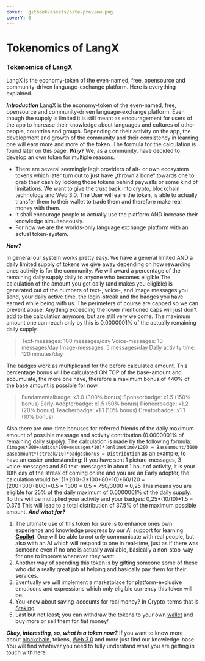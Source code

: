```yaml
---
cover: .gitbook/assets/site-preview.png
coverY: 0
---
```


# Tokenomics of LangX

### Tokenomics of LangX

LangX is the economy-token of the even-named, free, opensource and community-driven language-exchange platform. Here is everything explained.

_**Introduction**_ LangX is the economy-token of the even-named, free, opensource and community-driven language-exchange platform. Even though the supply is limited it is still meant as encouragement for users of the app to increase their knowledge about languages and cultures of other people, countries and groups. Depending on their activity on the app, the development and growth of the community and their consistency in learning one will earn more and more of the token. The formula for the calculation is found later on this page. _**Why?**_ We, as a community, have decided to develop an own token for multiple reasons.

* There are several seemingly legit providers of alt- or own ecosystem tokens which later turn out to just have „thrown a bone“ towards one to grab their cash by locking those tokens behind paywalls or some kind of limitations. We want to give the trust back into crypto, blockchain technology and Web 3.0. The User will earn the token, is able to actually transfer them to their wallet to trade them and therefore make real money with them.
* It shall encourage people to actually use the platform AND increase their knowledge simultaneously.
* For now we are the worlds-only language exchange platform with an actual token-system.

_**How?**_

In general our system works pretty easy. We have a general limited AND a daily limited supply of tokens we give away depending on how rewarding ones activity is for the community. We will award a percentage of the remaining daily supply daily to anyone who becomes eligible The calculation of the amount you get daily (and makes you eligible) is generated out of the numbers of text-, voice-, and image messages you send, your daily active time, the login-streak and the badges you have earned while being with us. The perimeters of course are capped so we can prevent abuse. Anything exceeding the lower mentioned caps will just don't add to the calculation anymore, but are still very welcome. The maximum amount one can reach only by this is 0.0000001% of the actually remaining daily supply.

> Text-messages: 100 messages/day Voice-messages: 10 messages/day Image-messages: 5 messages/day Daily activity time: 120 minutes/day

The badges work as multiplicand for the before calculated amount. This percentage bonus will be calculated ON TOP of the base-amount and accumulate, the more one have, therefore a maximum bonus of 440% of the base amount is possible for now.

> Fundamentalbadge: x3.0 (300% bonus) Sponsorbadge: x1.5 (150% bonus) Early-Adopterbadge: x1.5 (50% bonus) Pioneerbadge: x1.2 (20% bonus) Teacherbadge: x1.1 (10% bonus) Creatorbadge: x1.1 (10% bonus)

Also there are one-time bonuses for referred friends of the daily maximum amount of possible message and activity contribution (0.0000001% of remaining daily supply). The calculation is made by the following formula: `(images*200+audios*100+messages*10)*(onlinetime/120) = Baseamount/3000 Baseamount*(streak/10)*badgesbonus = Distribution` as an example, to have an easier understanding: If you have sent 1 picture-messages, 3 voice-messages and 80 text-messages in about 1 hour of activity, it is your 10th day of the streak of coming online and you are an Early adopter, the calculation would be: (1\*200+3\*100+80\*10)\*60/120 = (200+300+800)\*0.5 = 1300 \* 0.5 = 750/3000 = 0,25 This means you are eligible for 25% of the daily maximum of 0.0000001% of the daily supply. To this will be multiplied your activity and your badges: 0,25\*(10/10)\*1.5 = 0.375 This will lead to a total distribution of 37.5% of the maximum possible amount. _**And what for?**_

1. The ultimate use of this token for sure is to enhance ones own experience and knowledge progress by our AI support for learning [**Copilot**](copilot.md). One will be able to not only communicate with real people, but also with an AI which will respond to one in real-time, just as if there was someone even if no one is actually available, basically a non-stop-way for one to improve whenever they want.
2. Another way of spending this token is by gifting someone some of these who did a really great job at helping and basically pay them for their services.
3. Eventually we will implement a marketplace for platform-exclusive emoticons and expressions which only eligible currency this token will be.
4. You know about saving-accounts for real money? In Crypto-terms that is [Staking](staking.md).
5. Last but not least; you can withdraw the tokens to your own [wallet](wallet.md) and buy more or sell them for fiat money/

_**Okay, interesting, so, what is a token now?**_ If you want to know more about [blockchain](blockchain.md), tokens, [Web 3.0](web-3.0.md) and more just find our knowledge-base. You will find whatever you need to fully understand what you are getting in touch with here.
